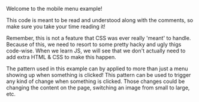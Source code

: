 Welcome to the mobile menu example!

This code is meant to be read and understood along with the comments, so make sure you take your time reading it!

Remember, this is not a feature that CSS was ever really 'meant' to handle. Because of this, we need to resort to some pretty hacky and ugly thigs code-wise. When we learn JS, we will see that we don't actually need to add extra HTML & CSS to make this happen.

The pattern used in this example can by applied to more than just a menu showing up when something is clicked!
This pattern can be used to trigger any kind of change when something is clicked. Those changes could be changing the content on the page, switching an image from small to large, etc.
